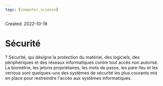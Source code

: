 ```yaml
---
tags: [computer_science] 
---
```

Created: 2022-10-18

# Sécurité
?
Sécurité, qui désigne la protection du matériel, des logiciels, des périphériques et des réseaux informatiques contre tout accès non autorisé. La biométrie, les jetons propriétaires, les mots de passe, les pare-feu et les verrous sont quelques-uns des systèmes de sécurité les plus courants mis en place pour restreindre l'accès aux systèmes informatiques.
<!--SR:!2022-10-29,5,230-->